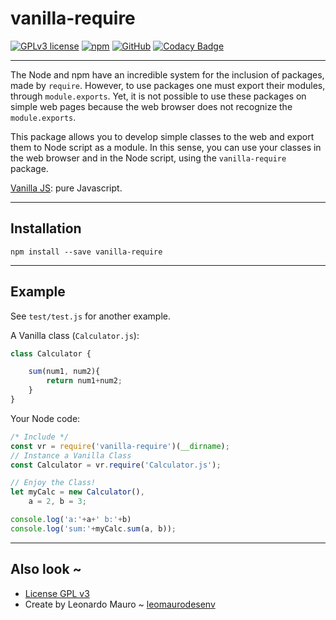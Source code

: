 # vanilla-require

[![GPLv3 license](https://img.shields.io/badge/License-GPLv3-blue.svg)](LICENSE.md)
[![npm](https://img.shields.io/badge/Code-npm-yellow.svg)](https://www.npmjs.com/package/vanilla-require)
[![GitHub](https://img.shields.io/badge/Code-GitHub-yellow.svg)](https://github.com/leomaurodesenv/vanilla-require)
[![Codacy Badge](https://api.codacy.com/project/badge/Grade/b577b1fd54e7442bb6adf61b1c5ffb7c)](https://www.codacy.com/app/leomaurodesenv/vanilla-require?utm_source=github.com&amp;utm_medium=referral&amp;utm_content=leomaurodesenv/vanilla-require&amp;utm_campaign=Badge_Grade)

---
The Node and npm have an incredible system for the inclusion of packages, made by `require`.
However, to use packages one must export their modules, through `module.exports`. Yet, it is not possible to use these packages on simple web pages because the web browser does not recognize the `module.exports`.  

This package allows you to develop simple classes to the web and export them to Node script as a module. In this sense, you can use your classes in the web browser and in the Node script, using the `vanilla-require` package.  

[Vanilla JS](http://vanilla-js.com/): pure Javascript.  

---
## Installation

```shell
npm install --save vanilla-require
```

---
## Example

See `test/test.js` for another example.   

A Vanilla class (`Calculator.js`):
```js
class Calculator {

    sum(num1, num2){
        return num1+num2;
    }
}
```
   
Your Node code:
```js
/* Include */
const vr = require('vanilla-require')(__dirname);
// Instance a Vanilla Class
const Calculator = vr.require('Calculator.js');

// Enjoy the Class!
let myCalc = new Calculator(),
    a = 2, b = 3;

console.log('a:'+a+' b:'+b)
console.log('sum:'+myCalc.sum(a, b));
```

---  
## Also look ~

-   [License GPL v3](LICENSE)
-   Create by Leonardo Mauro ~ [leomaurodesenv](https://github.com/leomaurodesenv/)
